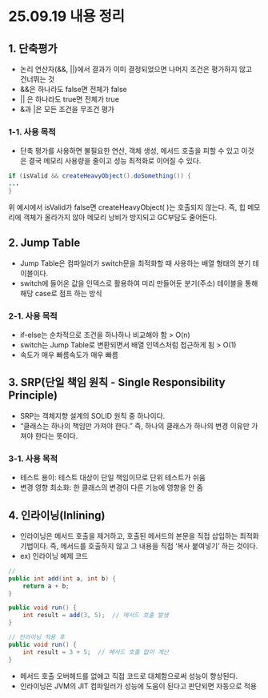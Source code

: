 # 25.09.19 내용 정리

## 1. 단축평가

- 논리 연산자(&&, ||)에서 결과가 이미 결정되었으면 나머지 조건은 평가하지 않고 건너뛰는 것
- &&은 하나라도 false면 전체가 false
- || 은 하나라도 true면 전체가 true
- &과 |은 모든 조건을 무조건 평가

### 1-1. 사용 목적

- 단축 평가를 사용하면 불필요한 연산, 객체 생성, 메서드 호출을 피할 수 있고 이것은 결국 메모리 사용량을 줄이고 성능 최적화로 이어질 수 있다.

```java
if (isValid && createHeavyObject().doSomething()) {
...
}
```

위 예시에서 isValid가 false면 createHeavyObject( )는 호출되지 않는다. 즉, 힙 메모리에 객체가 올라가지 않아 메모리 낭비가 방지되고 GC부담도 줄어든다.

## 2. Jump Table

- Jump Table은 컴파일러가 switch문을 최적화할 때 사용하는 배열 형태의 분기 테이블이다.
- switch에 들어온 값을 인덱스로 활용하여 미리 만들어둔 분기(주소) 테이블을 통해 해당 case로 점프 하는 방식

### 2-1. 사용 목적

- if-else는 순차적으로 조건을 하나하나 비교해야 함 > O(n)
- switch는  Jump Table로 변환되면서 배열 인덱스처럼 접근하게 됨 > O(1)
- 속도가 매우 빠름속도가 매우 빠름

## 3. SRP(단일 책임 원칙 - Single Responsibility Principle)

- SRP는 객체지향 설계의 SOLID 원칙 중 하나이다.
- “클래스는 하나의 책임만 가져야 한다.” 즉, 하나의 클래스가 하나의 변경 이유만 가져야 한다는 뜻이다.

### 3-1. 사용 목적

- 테스트 용이: 테스트 대상이 단일 책임이므로 단위 테스트가 쉬움
- 변경 영향 최소화: 한 클래스의 변경이 다른 기능에 영향을 안 줌

## 4. 인라이닝(Inlining)

- 인라이닝은 메서드 호출을 제거하고, 호출된 메서드의 본문을 직접 삽입하는 최적화 기법이다. 즉, 메서드를 호출하지 않고 그 내용을 직접 ‘복사 붙여넣기’ 하는 것이다.
- ex) 인라이닝 예제 코드

```java
// 
public int add(int a, int b) {
    return a + b;
}

public void run() {
    int result = add(3, 5);  // 메서드 호출 발생
}
```

```java
// 인라이닝 적용 후
public void run() {
    int result = 3 + 5;  // 메서드 호출 없이 계산
}
```

- 메서드 호출 오버헤드를 없애고 직접 코드로 대체함으로써 성능이 향상된다.
- 인라이닝은 JVM의 JIT 컴파일러가 성능에 도움이 된다고 판단되면 자동으로 적용